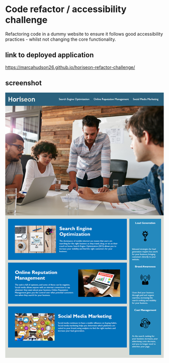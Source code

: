 # Code refactor / accessibility challenge 

Refactoring code in a dummy website to ensure it follows good accessibility practices - whilst not changing the core functionality.

## link to deployed application
https://marcahudson26.github.io/horiseon-refactor-challenge/


## screenshot 
![Screenshot](/assets/screenshot.png)

